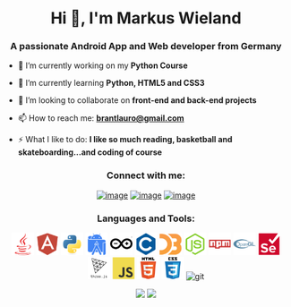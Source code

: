 <h1 align="center">Hi 👋, I'm Markus Wieland</h1>
<h3 align="center">A passionate Android App and Web developer from Germany</h3>

- 🔭 I’m currently working on my **Python Course**

- 🌱 I’m currently learning **Python, HTML5 and CSS3**

- 👯 I’m looking to collaborate on **front-end and back-end projects**

- 📫 How to reach me: **brantlauro@gmail.com**

- ⚡ What I like to do: **I like so much reading, basketball and skateboarding...and coding of course**

<h3 align="center">Connect with me:</h3>
<div align="center">

[![image](https://img.shields.io/badge/Twitter-1DA1F2?style=for-the-badge&logo=twitter&logoColor=white)](https://twitter.com/sowiemarkus)
[![image](https://img.shields.io/badge/Instagram-E4405F?style=for-the-badge&logo=instagram&logoColor=white)](https://www.instagram.com/sowiemarkus/)
[![image](https://img.shields.io/badge/Gmail-D14836?style=for-the-badge&logo=gmail&logoColor=white)](mailto:markus.u.wieland@gmail.com)
  
</div>

<h3 align="center">Languages and Tools:</h3>

<p align="center"> 
  <img src="https://github.com/devicons/devicon/blob/master/icons/java/java-plain.svg" alt="java" width="40" height="40"/> 
  <img src="https://github.com/devicons/devicon/blob/master/icons/angularjs/angularjs-plain.svg" alt="angular-js" width="40" height="40"/> 
  <img src="https://raw.githubusercontent.com/devicons/devicon/master/icons/python/python-original.svg" alt="python" width="40" height="40"/> 
  <img src="https://github.com/devicons/devicon/blob/master/icons/androidstudio/androidstudio-plain.svg" alt="android" width="40" height="40"/>  
  <img src="https://github.com/devicons/devicon/blob/master/icons/arduino/arduino-plain.svg" alt="arduino" width="40" height="40"/>
  <img src="https://github.com/devicons/devicon/blob/master/icons/c/c-plain.svg" alt="c" width="40" height="40"/>
  <img src="https://github.com/devicons/devicon/blob/master/icons/d3js/d3js-plain.svg" alt="d3js" width="40" height="40"/>
  <img src="https://github.com/devicons/devicon/blob/master/icons/nodejs/nodejs-plain.svg" alt="nodejs" width="40" height="40"/>
  <img src="https://github.com/devicons/devicon/blob/master/icons/npm/npm-original-wordmark.svg" alt="npm" width="40" height="40"/>
  <img src="https://github.com/devicons/devicon/blob/master/icons/opengl/opengl-plain.svg" alt="opengl" width="40" height="40"/>
  <img src="https://github.com/devicons/devicon/blob/master/icons/selenium/selenium-original.svg" alt="selenium" width="40" height="40"/>
  <img src="https://github.com/devicons/devicon/blob/master/icons/threejs/threejs-original-wordmark.svg" alt="selenium" width="40" height="40"/> 
  <img src="https://raw.githubusercontent.com/devicons/devicon/master/icons/javascript/javascript-original.svg" alt="javascript" width="40" height="40"/>
  <img src="https://raw.githubusercontent.com/devicons/devicon/master/icons/html5/html5-original-wordmark.svg" alt="html5" width="40" height="40"/> 
  <img src="https://raw.githubusercontent.com/devicons/devicon/master/icons/css3/css3-original-wordmark.svg" alt="css3" width="40" height="40"/> 
  <img src="https://www.vectorlogo.zone/logos/git-scm/git-scm-icon.svg" alt="git" width="40" height="40"/>  
</p>

<p align= "center">
  <img height= "150" src="https://github-readme-stats.vercel.app/api?username=SoWieMarkus&theme=react&show_icons=true&include_all_commits=true" />
  <img height= "150" src="https://github-readme-stats.vercel.app/api/top-langs/?username=SoWieMarkus&theme=react&layout=compact" />
</p>
